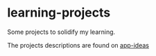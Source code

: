 # learning-projects
Some projects to solidify my learning.

The projects descriptions are found on [app-ideas](https://github.com/florinpop17/app-ideas?fbclid=IwAR3J5gtbmi1hbthC6bM8kJuoIlIPqJyvmXGd4cdvP6qBc9L4nVb6tIXL3y4)
